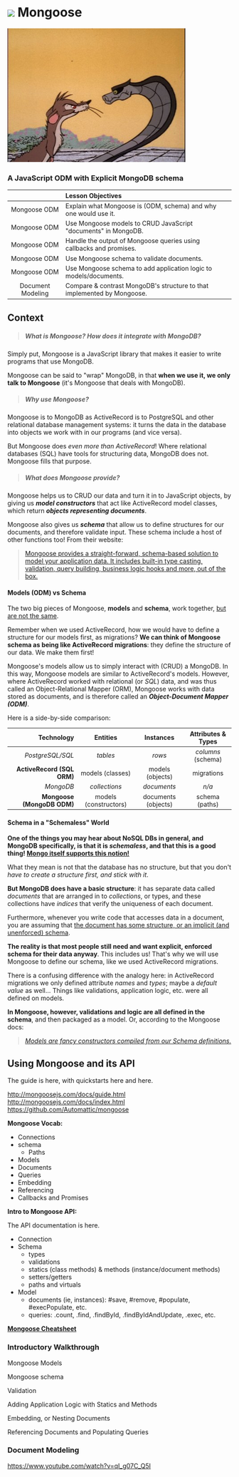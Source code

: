 # ![](http://i.imgur.com/4yNYDLI.png) Mongoose

![Be careful… I… am death…](assets/rikkitikkitavi.jpg)

### A JavaScript ODM with Explicit MongoDB schema

|   | Lesson Objectives |
|:-:|:------------------|
| Mongoose ODM      | Explain what Mongoose is (ODM, schema) and why one would use it.
| Mongoose ODM      | Use Mongoose models to CRUD JavaScript "documents" in MongoDB.
| Mongoose ODM      | Handle the output of Mongoose queries using callbacks and promises.
| Mongoose ODM      | Use Mongoose schema to validate documents.
| Mongoose ODM      | Use Mongoose schema to add application logic to models/documents.
| Document Modeling | Compare & contrast MongoDB's structure to that implemented by Mongoose.

<!-- | Document Modeling | Use Mongoose schema to implement complex/nested structures. -->

## Context

> ##### What is Mongoose? How does it integrate with MongoDB?

Simply put, Mongoose is a JavaScript library that makes it easier to
write programs that use MongoDB.

Mongoose can be said to "wrap" MongoDB, in that **when we use it, we
only talk to Mongoose** (it's Mongoose that deals with MongoDB).

> ##### Why use Mongoose?

Mongoose is to MongoDB as ActiveRecord is to PostgreSQL and other
relational database management systems: it turns the data in the
database into objects we work with in our programs (and vice versa).

But Mongoose does *even more than ActiveRecord*! Where relational
databases (SQL) have tools for structuring data, MongoDB does not.
Mongoose fills that purpose.

> ##### What does Mongoose provide?

Mongoose helps us to CRUD our data and turn it in to JavaScript objects,
by giving us ***model constructors*** that act like ActiveRecord model
classes, which return ***objects representing documents***.

Mongoose also gives us ***schema*** that allow us to define structures
for our documents, and therefore validate input. These schema include
a host of other functions too! From their website:

> [Mongoose provides a straight-forward, schema-based solution to model
> your application data. It includes built-in type casting, validation,
> query building, business logic hooks and more, out of the box.][mg-home]

#### Models (ODM) vs Schema

The two big pieces of Mongoose, **models** and **schema**, work
together, [but are not the same][so-sch-mod].

Remember when we used ActiveRecord, how we would have to define a
structure for our models first, as migrations? **We can think of
Mongoose schema as being like ActiveRecord migrations**: they define the
structure of our data. We make them first!

Mongoose's models allow us to simply interact with (CRUD) a MongoDB. In
this way, Mongoose models are similar to ActiveRecord's models. However,
where ActiveRecord worked with relational (or *SQL*) data, and was thus
called an Object-Relational Mapper (ORM), Mongoose works with data
stored as documents, and is therefore called an
***Object-Document Mapper (ODM)***.

Here is a side-by-side comparison:

|       Technology           |       Entities        |      Instances      | Attributes & Types |
|---------------------------:|:---------------------:|:-------------------:|:------------------:|
|           *PostgreSQL/SQL* | *tables*              | *rows*              | *columns* (schema) |
| **ActiveRecord (SQL ORM)** | models (classes)      | models (objects)    | migrations         |
|                  *MongoDB* | *collections*         | *documents*         | *n/a*              |
| **Mongoose (MongoDB ODM)** | models (constructors) | documents (objects) | schema (paths)     |

#### Schema in a "Schemaless" World

**One of the things you may hear about NoSQL DBs in general, and MongoDB
specifically, is that it is *schemaless*, and that this is a good thing!
[Mongo itself supports this notion!][mdb-schemaless]**

What they mean is not that the database has no structure, but that you
don't *have to create a structure first, and stick with it*.

**But MongoDB does have a basic structure**: it has separate data called
*documents* that are arranged in to *collections*, or types, and these
collections have *indices* that verify the uniqueness of each document.

Furthermore, whenever you write code that accesses data in a document,
you are assuming that [the document has some structure, or an implicit
(and unenforced) schema][fowler-schemaless].

**The reality is that most people still need and want explicit, enforced
schema for their data anyway**. This includes us! That's why we will use
Mongoose to define our schema, like we used ActiveRecord migrations.

There is a confusing difference with the analogy here: in ActiveRecord
migrations we only defined attribute *names* and *types*; maybe a
*default value* as well… Things like validations, application logic,
etc. were all defined on models.

**In Mongoose, however, validations and logic are all defined in the
schema**, and then packaged as a model. Or, according to the Mongoose
docs:

> [*Models are fancy constructors compiled from our Schema
> definitions.*][mg-models]

## Using Mongoose and its API

The guide is here, with quickstarts here and here.

http://mongoosejs.com/docs/guide.html
http://mongoosejs.com/docs/index.html
https://github.com/Automattic/mongoose

**Mongoose Vocab:**

- Connections
- schema
  - Paths
- Models
- Documents
- Queries
- Embedding
- Referencing
- Callbacks and Promises

**Intro to Mongoose API:**

The API documentation is here.

- Connection
- Schema
  - types
  - validations
  - statics (class methods) & methods (instance/document methods)
  - setters/getters
  - paths and virtuals
- Model
  - documents (ie, instances): #save, #remove, #populate, #execPopulate, etc.
  - queries: .count, .find, .findById, .findByIdAndUpdate, .exec, etc.

**[Mongoose Cheatsheet](mongoose_cheatsheet.md)**

### Introductory Walkthrough

Mongoose Models

Mongoose schema

Validation

Adding Application Logic with Statics and Methods

<!-- Managing the Document Structure with Setters, Getters and Middleware -->

Embedding, or Nesting Documents

Referencing Documents and Populating Queries

### Document Modeling

https://www.youtube.com/watch?v=qI_g07C_Q5I

<!-- LINKS -->

[mg-home]:   http://mongoosejs.com/index.html
[mg-models]: http://mongoosejs.com/docs/models.html

[mdb-schemaless]: http://blog.mongodb.org/post/119945109/why-schemaless
[fowler-schemaless]: http://martinfowler.com/articles/schemaless/

[so-sch-mod]: http://stackoverflow.com/questions/22950282/mongoose-schema-vs-model?lq=1
